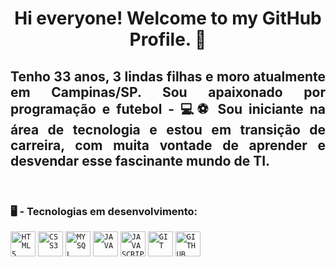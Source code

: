 <h1 align="center"> Hi everyone! Welcome to my GitHub Profile. 👋</h1>
<h2 align="justify">Tenho 33 anos, 3 lindas filhas e moro atualmente em Campinas/SP. Sou apaixonado por programação e futebol - 💻⚽ Sou iniciante na área de tecnologia e estou em transição de carreira, com muita vontade de aprender e desvendar esse fascinante mundo de TI.</h2><br>



<h3> 🖥️ - Tecnologias em desenvolvimento: </h3>

  <code><img src="https://cdn.jsdelivr.net/gh/devicons/devicon/icons/html5/html5-original-wordmark.svg" width="40" height="40" title="HTML5"/></code>
  <code><img src="https://cdn.jsdelivr.net/gh/devicons/devicon/icons/css3/css3-original-wordmark.svg" width="40" height="40" title="CSS3"/></code>
  <code><img src="https://cdn.jsdelivr.net/gh/devicons/devicon/icons/mysql/mysql-original-wordmark.svg" width="40" height="40" title="MYSQL"/></code>
  <code><img src="https://cdn.jsdelivr.net/gh/devicons/devicon/icons/java/java-original.svg" width="40" height="40" title="JAVA"/></code>
  <code><img width="40px" src="https://cdn.jsdelivr.net/gh/devicons/devicon/icons/javascript/javascript-original.svg" title = "JAVASCRIPT"/></code>
  <code><img width="40px" src="https://cdn.jsdelivr.net/gh/devicons/devicon/icons/git/git-original.svg" title="GIT" /></code>
  <code><img width="40px" src="https://cdn.jsdelivr.net/gh/devicons/devicon/icons/github/github-original.svg" title = "GITHUB"/></code>
  
          
          


<!--
**anderson-aguiar/anderson-aguiar** is a ✨ _special_ ✨ repository because its `README.md` (this file) appears on your GitHub profile.

Here are some ideas to get you started:

- 🔭 I’m currently working on ...
- 🌱 I’m currently learning ...
- 👯 I’m looking to collaborate on ...
- 🤔 I’m looking for help with ...
- 💬 Ask me about ...
- 📫 How to reach me: ...
- 😄 Pronouns: ...
- ⚡ Fun fact: ...
-->
